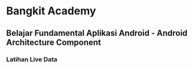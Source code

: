﻿# Bangkit Academy
## Belajar Fundamental Aplikasi Android - Android Architecture Component
### Latihan Live Data
